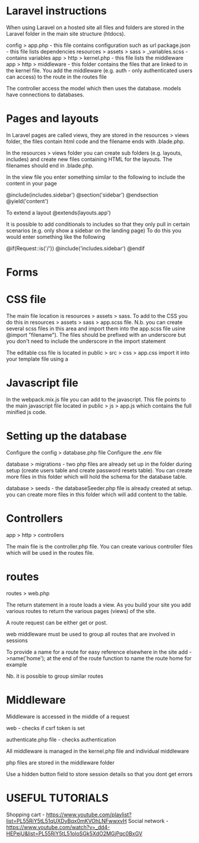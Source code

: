 # Laravel instructions

When using Laravel on a hosted site all files and folders are stored in the Laravel folder in the main site structure (htdocs).

config > app.php - this file contains configuration such as url
package.json - this file lists dependencies
resources > assets > sass > _variables.scss - contains variables
app > http > kernel.php - this file lists the middleware
app > http > middleware - this folder contains the files that are linked to in the kernel file. You add the middleware (e.g. auth - only authenticated users can access) to the route in the routes file


The controller access the model which then uses the database. models have connections to databases.

Pages and layouts
==================
In Laravel pages are called views, they are stored in the resources > views folder, the files contain html code and the filename ends with .blade.php.

In the resources > views folder you can create sub folders (e.g. layouts, includes) and create new files containing HTML for the layouts. The filenames should end in .blade.php.

In the view file you enter something similar to the following to include the content in your page

@include(includes.sidebar')
@section('sidebar') @endsection
@yield('content')

To extend a layout @extends(layouts.app')

It is possible to add conditionals to includes so that they only pull in certain scenarios (e.g. only show a sidebar on the landing page) To do this you would enter something like the following 

@if(Request::is('/'))
@include('includes.sidebar')
@endif

Forms
=====

CSS file
=========
The main file location is resources > assets > sass. To add to the CSS you do this in resources > assets > sass > app.scss file. 
N.b. you can create several scss files in this area and import them into the app.scss file usine @import "filename"). The files should be prefixed with an underscore but you don't need to include the underscore in the import statement

The editable css file is located in public > src > css > app.css
import it into your template file using a <link rel="stylesheet" href="/css/app.css">

Javascript file
===============

In the webpack.mix.js file you can add to the javascript.  This file points to the main javascript file located in public > js > app.js which contains the full minified js code.

Setting up the database
========================

Configure the config > database.php file
Configure the .env file

database > migrations - two php files are already set up in the folder during setup (create users table and create password resets table). You can create more files in this folder which will hold the schema for the database table.

database > seeds - the databaseSeeder.php file is already created at setup. you can create more files in this folder which will add content to the table.

Controllers
============

app > http > controllers

The main file is the controller.php file. You can create various controller files which will be used in the routes file.

routes
=====

routes > web.php

The return statement in a route loads a view. As you build your site you add various routes to return the various pages (views) of the site.

A route request can be either get or post.

web middleware must be used to group all routes that are involved in sessions

To provide a name for a route for easy reference elsewhere in the site add ->name('home'); at the end of the route function to name the route home for example

Nb. it is possible to group similar routes

Middleware
===========
Middleware is accessed in the middle of a request

web - checks if csrf token is set

authenticate.php file - checks authentication

All middleware is managed in the kernel.php file and individual middleware 

php files are stored in the middleware folder



Use a hidden button field to store session details so that you dont get errors

USEFUL TUTORIALS
==================
Shopping cart - https://www.youtube.com/playlist?list=PL55RiY5tL51qUXDyBqx0mKVOhLNFwwxvH
Social network - https://www.youtube.com/watch?v=_dd4-HEPejU&list=PL55RiY5tL51oloSGk5XdO2MGjPqc0BxGV
